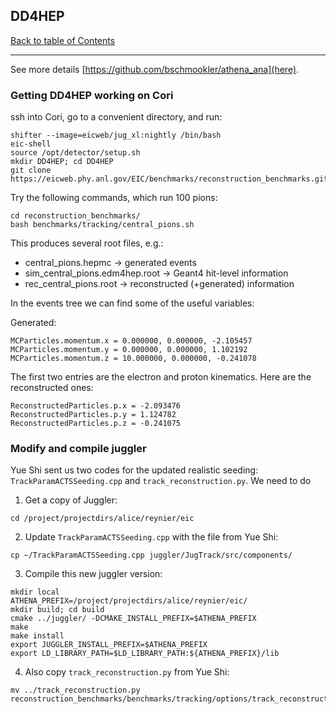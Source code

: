 ## DD4HEP
[Back to table of Contents](../README.md)

---

See more details [https://github.com/bschmookler/athena_ana](here).

### Getting DD4HEP working on Cori

ssh into Cori, go to a convenient directory, and run:
```
shifter --image=eicweb/jug_xl:nightly /bin/bash
eic-shell
source /opt/detector/setup.sh
mkdir DD4HEP; cd DD4HEP
git clone https://eicweb.phy.anl.gov/EIC/benchmarks/reconstruction_benchmarks.git
```

Try the following commands, which run 100 pions:
```
cd reconstruction_benchmarks/
bash benchmarks/tracking/central_pions.sh
```

This produces several root files, e.g.:
- central_pions.hepmc -> generated events
- sim_central_pions.edm4hep.root -> Geant4 hit-level information
- rec_central_pions.root -> reconstructed (+generated) information

In the events tree we can find some of the useful variables:

Generated:
```
MCParticles.momentum.x = 0.000000, 0.000000, -2.105457
MCParticles.momentum.y = 0.000000, 0.000000, 1.102192
MCParticles.momentum.z = 10.000000, 0.000000, -0.241078
```

The first two entries are the electron and proton kinematics. Here are the reconstructed ones:
```
ReconstructedParticles.p.x = -2.093476
ReconstructedParticles.p.y = 1.124782
ReconstructedParticles.p.z = -0.241075
```

### Modify and compile juggler

Yue Shi sent us two codes for the updated realistic seeding: ```TrackParamACTSSeeding.cpp``` and ```track_reconstruction.py```. We need to do

1. Get a copy of Juggler:

```
cd /project/projectdirs/alice/reynier/eic

```

2. Update ```TrackParamACTSSeeding.cpp``` with the file from Yue Shi:
```
cp ~/TrackParamACTSSeeding.cpp juggler/JugTrack/src/components/
```

3. Compile this new juggler version:
```
mkdir local
ATHENA_PREFIX=/project/projectdirs/alice/reynier/eic/
mkdir build; cd build
cmake ../juggler/ -DCMAKE_INSTALL_PREFIX=$ATHENA_PREFIX
make
make install
export JUGGLER_INSTALL_PREFIX=$ATHENA_PREFIX
export LD_LIBRARY_PATH=$LD_LIBRARY_PATH:${ATHENA_PREFIX}/lib
```

4. Also copy ```track_reconstruction.py``` from Yue Shi:
```
mv ../track_reconstruction.py reconstruction_benchmarks/benchmarks/tracking/options/track_reconstruction.py
```










